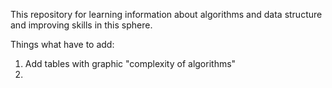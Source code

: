 This repository for learning information about algorithms and data structure and improving skills in this sphere.

Things what have to add:

1) Add tables with graphic "complexity of algorithms"
2) 

